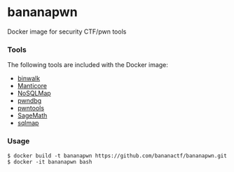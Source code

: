 # bananapwn
Docker image for security CTF/pwn tools

### Tools
The following tools are included with the Docker image:
 - [binwalk](https://github.com/devttys0/binwalk)
 - [Manticore](https://github.com/trailofbits/manticore)
 - [NoSQLMap](https://github.com/tcstool/NoSQLMap)
 - [pwndbg](https://github.com/pwndbg/pwndbg)
 - [pwntools](https://github.com/Gallopsled/pwntools)
 - [SageMath](http://www.sagemath.org)
 - [sqlmap](http://sqlmap.org)

### Usage
```
$ docker build -t bananapwn https://github.com/bananactf/bananapwn.git
$ docker -it bananapwn bash
```
